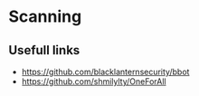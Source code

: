 # Scanning

## Usefull links

* https://github.com/blacklanternsecurity/bbot
* https://github.com/shmilylty/OneForAll
